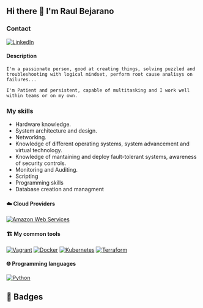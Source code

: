## Hi there 👋 I'm Raul Bejarano

### Contact

[![LinkedIn](https://img.shields.io/badge/LinkedIn-0077B5?style=for-the-badge&logo=linkedin&logoColor=white)](https://www.linkedin.com/in/raul-bejarano-gómez-75b8755a/)

#### Description
```
I'm a passionate person, good at creating things, solving puzzled and troubleshooting with logical mindset, perform root cause analisys on failures...

I'm Patient and persistent, capable of multitasking and I work well within teams or on my own.
```

### My skills

- Hardware knowledge.
- System architecture and design.
- Networking.
- Knowledge of different operating systems, system advancement and virtual technology.
- Knowledge of mantaining and deploy fault-tolerant systems, awareness of security controls.
- Monitoring and Auditing.
- Scripting
- Programming skills
- Database creation and managment


#### ☁️ Cloud Providers

[![Amazon Web Services](https://img.shields.io/badge/Amazon%20Web%20Services-black?style=flat-square&logo=amazon-aws)](https://aws.amazon.com/)


#### 🏗️ My common tools

[![Vagrant](https://img.shields.io/badge/Vagrant-black?style=flat-square&logo=vagrant)](https://www.docker.com/)
[![Docker](https://img.shields.io/badge/Docker-black?style=flat-square&logo=docker)](https://www.docker.com/)
[![Kubernetes](https://img.shields.io/badge/Kubernetes-black?style=flat-square&logo=kubernetes)](https://www.kubernetes.io/)
[![Terraform](https://img.shields.io/badge/Terraform-black?style=flat-square&logo=terraform)](https://www.terraform.io/) 

#### 🌐 Programming languages

[![Python](https://img.shields.io/badge/-Python-black?style=flat-square&logo=Python&logoColor=white)](https://www.python.org/)

## 🏅 Badges
<!--START_SECTION:badges-->
<!--END_SECTION:badges-->
